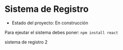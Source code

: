 <h1> Sistema de Registro</h1>

- Estado del proyecto: En construcción

Para ejeutar el sistema debes poner:
```npm install react```

sistema de registro 2
